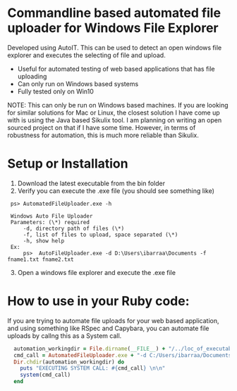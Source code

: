  
# Commandline based automated file uploader for Windows File Explorer
Developed using AutoIT. This can be used to detect an open windows file explorer and executes the selecting of file and upload.
* Useful for automated testing of web based applications that has file uploading
* Can only run on Windows based systems
* Fully tested only on Win10


NOTE: This can only be run on Windows based machines. If you are looking for similar solutions for Mac or Linux, the closest solution I have come up with is using the Java based Sikulix tool. I am planning on writing an open sourced project on that if I have some time.
However, in terms of robustness for automation, this is much more reliable than Sikulix.

# Setup or Installation
1) Download the latest executable from the bin folder
2) Verify you can execute the .exe file (you should see something like)
  ```
   ps> AutomatedFileUploader.exe -h
   
   Windows Auto File Uploader
   Parameters: (\*) required   
       -d, directory path of files (\*)  
       -f, list of files to upload, space separated (\*)  
       -h, show help
   Ex:   
       ps>  AutoFileUploader.exe -d D:\Users\ibarraa\Documents -f fname1.txt fname2.txt
  ```
3) Open a windows file explorer and execute the .exe file

# How to use in your Ruby code:
If you are trying to automate file uploads for your web based application, and using something like RSpec and Capybara, you can automate file uploads by callng this as a System call.
```ruby
  automation_workingdir = File.dirname(__FILE__) + "/../loc_of_executable"
  cmd_call = AutomatedFileUploader.exe + "-d C:/Users/ibarraa/Documents/samples " + "-f file1.txt file2.jpg"
  Dir.chdir(automation_workingdir) do
    puts "EXECUTING SYSTEM CALL: #{cmd_call} \n\n"
    system(cmd_call)
  end
  ```

